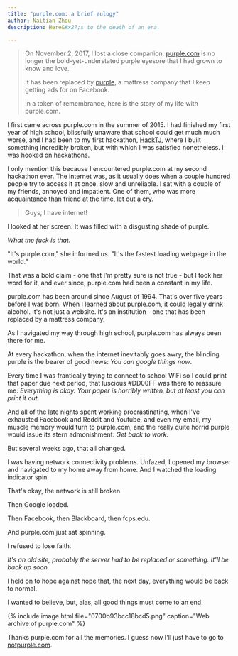```yaml
---
title: "purple.com: a brief eulogy"
author: Naitian Zhou
description: Here&#x27;s to the death of an era.

---
```


> On November 2, 2017, I lost a close companion. [purple.com](https://purple.com) is no longer the bold-yet-understated purple eyesore that I had grown to know and love.
>
> It has been replaced by [purple](https://purple.com), a mattress company that I keep getting ads for on Facebook.
>
> In a token of remembrance, here is the story of my life with purple.com.

I first came across purple.com in the summer of 2015. I had finished my first year of high school, blissfully unaware that school could get much much worse, and I had been to my first hackathon, [HackTJ](https://hacktj.org), where I built something incredibly broken, but with which I was satisfied nonetheless. I was hooked on hackathons.

I only mention this because I encountered purple.com at my second hackathon ever. The internet was, as it usually does when a couple hundred people try to access it at once, slow and unreliable. I sat with a couple of my friends, annoyed and impatient. One of them, who was more acquaintance than friend at the time, let out a cry.

> Guys, I have internet!

I looked at her screen. It was filled with a disgusting shade of purple.

_What the fuck is that._

"It's purple.com," she informed us. "It's the fastest loading webpage in the world."

That was a bold claim - one that I'm pretty sure is not true - but I took her word for it, and ever since, purple.com had been a constant in my life.

purple.com has been around since August of 1994. That's over five years before I was born. When I learned about purple.com, it could legally drink alcohol. It's not just a website. It's an institution - one that has been replaced by a mattress company.

As I navigated my way through high school, purple.com has always been there for me.

At every hackathon, when the internet inevitably goes awry, the blinding purple is the bearer of good news: _You can google things now_.

Every time I was frantically trying to connect to school WiFi so I could print that paper due next period, that luscious #DD00FF was there to reassure me: _Everything is okay. Your paper is horribly written, but at least you can print it out._

And all of the late nights spent ~~working~~ procrastinating, when I've exhausted Facebook and Reddit and Youtube, and even my email, my muscle memory would turn to purple.com, and the really quite horrid purple would issue its stern admonishment: _Get back to work._

But several weeks ago, that all changed.

I was having network connectivity problems. Unfazed, I opened my browser and navigated to my home away from home. And I watched the loading indicator spin.

That's okay, the network is still broken.

Then Google loaded.

Then Facebook, then Blackboard, then fcps.edu.

And purple.com just sat spinning.

I refused to lose faith.

_It's an old site, probably the server had to be replaced or something. It'll be back up soon._

I held on to hope against hope that, the next day, everything would be back to normal.

I wanted to believe, but, alas, all good things must come to an end.

{% include image.html file="0700b93bcc18bcd5.png" caption="Web archive of purple.com" %}

Thanks purple.com for all the memories. I guess now I'll just have to go to [notpurple.com](https://notpurple.com).

